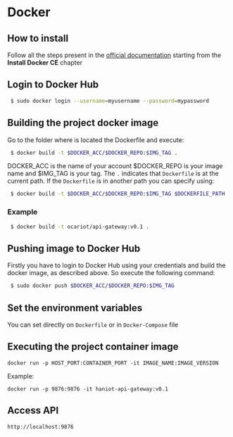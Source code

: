 # Docker


##  How to install

Follow all the steps present in the [official documentation](https://docs.docker.com/install/linux/docker-ce/ubuntu/#install-docker-ce) starting from the **Install Docker CE** chapter

## Login to Docker Hub

```sh
 $ sudo docker login --username=myusername --password=mypassword
 ```

## Building the project docker image

Go to the folder where is located the Dockerfile and execute:

```sh
 $ docker build -t $DOCKER_ACC/$DOCKER_REPO:$IMG_TAG .
 ```

 DOCKER_ACC is the name of your account $DOCKER_REPO is your image name and $IMG_TAG is your tag. The ``.`` indicates that ``Dockerfile`` is at the current path. If the ``Dockerfile`` is in another path you can specify using: 

```sh
 $ docker build -t $DOCKER_ACC/$DOCKER_REPO:$IMG_TAG $DOCKERFILE_PATH
 ```

### Example

```sh
 $ docker build -t ocariot/api-gateway:v0.1 .
 ```

## Pushing image to Docker Hub
Firstly you have to login to Docker Hub using your credentials and build the docker image, as described above. So execute the following command:
```sh
 $ sudo docker push $DOCKER_ACC/$DOCKER_REPO:$IMG_TAG
 ```

## Set the environment variables

You can set directly on ``Dockerfile`` or in ``Docker-Compose`` file

## Executing the project container image

``docker run -p HOST_PORT:CONTAINER_PORT -it IMAGE_NAME:IMAGE_VERSION``

Example:

``docker run -p 9876:9876 -it haniot-api-gateway:v0.1``

## Access API


``http://localhost:9876``